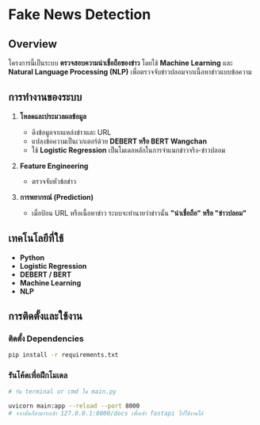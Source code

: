 # Fake News Detection

## Overview
โครงการนี้เป็นระบบ **ตรวจสอบความน่าเชื่อถือของข่าว** โดยใช้ **Machine Learning** และ **Natural Language Processing (NLP)** เพื่อตรวจจับข่าวปลอมจากเนื้อหาข่าวแบบข้อความ

## การทำงานของระบบ
1. **โหลดและประมวลผลข้อมูล**
   - ดึงข้อมูลจากแหล่งข่าวและ URL
   - แปลงข้อความเป็นเวกเตอร์ด้วย **DEBERT หรือ BERT Wangchan**
   - ใช้ **Logistic Regression** เป็นโมเดลหลักในการจำแนกข่าวจริง-ข่าวปลอม

2. **Feature Engineering**
   - ตรวจจับหัวข้อข่าว
     
3. **การพยากรณ์ (Prediction)**
   - เมื่อป้อน URL หรือเนื้อหาข่าว ระบบจะทำนายว่าข่าวนั้น **"น่าเชื่อถือ" หรือ "ข่าวปลอม"**

## เทคโนโลยีที่ใช้
- **Python**
- **Logistic Regression**
- **DEBERT / BERT**
- **Machine Learning**
- **NLP**

## การติดตั้งและใช้งาน
### ติดตั้ง Dependencies
```bash
pip install -r requirements.txt
```

### รันโค้ดเพื่อฝึกโมเดล
```bash
# รัน terminal or cmd ใน main.py

uvicorn main:app --reload --port 8000
# จากนั้นก็สามารถเข้า 127.0.0.1:8000/docs เพื่อเข้า fastapi ไปใช้งานได้
```
